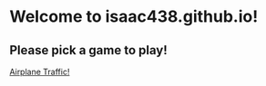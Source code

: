 # Welcome to isaac438.github.io!

## Please pick a game to play!

[Airplane Traffic!](https://isaac438.github.io/Airplane-Traffic/)
